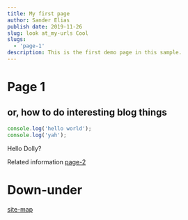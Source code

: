 ```yaml
---
title: My first page
author: Sander Elias
publish date: 2019-11-26
slug: look at_my-urls Cool
slugs:
  - 'page-1'
description: This is the first demo page in this sample.
---
```


# Page 1

## or, how to do interesting blog things

```typescript
console.log('hello world');
console.log('yah');
```

Hello Dolly?

Related information [page-2](/etc/blog/page-2)

# Down-under

[site-map](/home)
